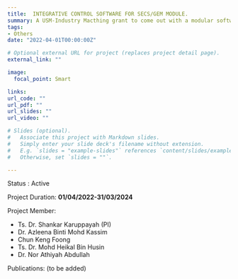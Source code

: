 ```yaml
---
title:  INTEGRATIVE CONTROL	SOFTWARE FOR SECS/GEM MODULE.
summary: A USM-Industry Macthing grant to come out with a modular software utilizing SECS/GEM protocol. 
tags:
- Others
date: "2022-04-01T00:00:00Z"

# Optional external URL for project (replaces project detail page).
external_link: ""

image:
  focal_point: Smart

links:
url_code: ""
url_pdf: ""
url_slides: ""
url_video: ""

# Slides (optional).
#   Associate this project with Markdown slides.
#   Simply enter your slide deck's filename without extension.
#   E.g. `slides = "example-slides"` references `content/slides/example-slides.md`.
#   Otherwise, set `slides = ""`.

---
```


Status : Active

Project Duration: **01/04/2022-31/03/2024**
   
Project Member:
- Ts. Dr. Shankar Karuppayah (PI)
- Dr. Azleena Binti Mohd Kassim
- Chun Keng Foong
- Ts. Dr. Mohd Heikal Bin Husin 
- Dr. Nor Athiyah Abdullah

Publications:
(to be added)